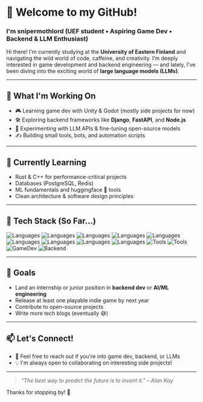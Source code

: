 # 👋 Welcome to my GitHub!

### I'm snipermothlord (UEF student • Aspiring Game Dev • Backend & LLM Enthusiast)

Hi there! I'm currently studying at the **University of Eastern Finland** and navigating the wild world of code, caffeine, and creativity. I’m deeply interested in game development and backend engineering — and lately, I’ve been diving into the exciting world of **large language models (LLMs)**.

---

## 🔧 What I'm Working On

- 🎮 Learning game dev with Unity & Godot (mostly side projects for now)
- 🛠️ Exploring backend frameworks like **Django**, **FastAPI**, and **Node.js**
- 🧠 Experimenting with LLM APIs & fine-tuning open-source models
- ✍️ Building small tools, bots, and automation scripts

---

## 🌱 Currently Learning

- Rust & C++ for performance-critical projects
- Databases (PostgreSQL, Redis)
- ML fundamentals and huggingface 🤗 tools
- Clean architecture & software design principles

---

## 🧩 Tech Stack (So Far...)

![Languages](https://img.shields.io/badge/code-Python-green?style=flat-square)
![Languages](https://img.shields.io/badge/code-JavaScript-green?style=flat-square)
![Languages](https://img.shields.io/badge/code-Golang-green?style=flat-square)
![Languages](https://img.shields.io/badge/code-Ruby-green?style=flat-square)
![Languages](https://img.shields.io/badge/code-C-green?style=flat-square)
![Languages](https://img.shields.io/badge/code-C++-green?style=flat-square)
![Languages](https://img.shields.io/badge/code-C#-green?style=flat-square)
![Languages](https://img.shields.io/badge/code-Java-green?style=flat-square)
![Languages](https://img.shields.io/badge/code-PHP-green?style=flat-square)
![Tools](https://img.shields.io/badge/editor-VSCode-007ACC?style=flat-square)
![Tools](https://img.shields.io/badge/tools-Git-black?style=flat-square)
![GameDev](https://img.shields.io/badge/gamedev-Godot-478CBF?style=flat-square)
![Backend](https://img.shields.io/badge/backend-FastAPI-green?style=flat-square)

---

## 🚀 Goals

- Land an internship or junior position in **backend dev** or **AI/ML engineering**
- Release at least one playable indie game by next year
- Contribute to open-source projects
- Write more tech blogs (eventually 😅)

---

## 📫 Let's Connect!

- 💬 Feel free to reach out if you're into game dev, backend, or LLMs
- 💡 I'm always open to collaborating on interesting side projects!

---

> _"The best way to predict the future is to invent it." – Alan Kay_

Thanks for stopping by! 🎯
